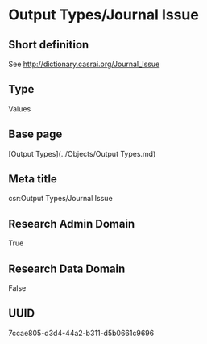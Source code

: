 # Output Types/Journal Issue
## Short definition
See http://dictionary.casrai.org/Journal_Issue
## Type
Values
## Base page
[Output Types](../Objects/Output Types.md)
## Meta title
csr:Output Types/Journal Issue
## Research Admin Domain
True
## Research Data Domain
False
## UUID
7ccae805-d3d4-44a2-b311-d5b0661c9696
